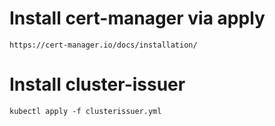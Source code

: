 # Install cert-manager via apply
```
https://cert-manager.io/docs/installation/

```
# Install cluster-issuer
```
kubectl apply -f clusterissuer.yml 
```
